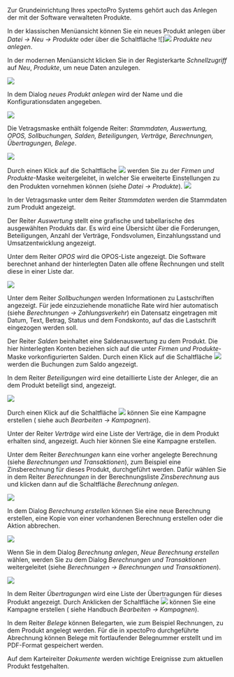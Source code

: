 Zur Grundeinrichtung Ihres xpectoPro Systems gehört auch das Anlegen der mit der Software verwalteten Produkte. 

In der klassischen Menüansicht können Sie ein neues Produkt anlegen über *Datei → Neu → Produkte* oder über die Schaltfläche ![]![](http://xpecto.github.io/docs/img/img_1461405309793.png)  *Produkte neu anlegen*.

In der modernen Menüansicht klicken Sie in der Registerkarte *Schnellzugriff* auf *Neu*, *Produkte*, um neue Daten anzulegen.

![](http://xpecto.github.io/docs/img/img_1461566925342.png)

In dem Dialog *neues Produkt anlegen* wird der Name und die Konfigurationsdaten angegeben.

![](http://xpecto.github.io/docs/img/img_1461405250623.png)

Die Vetragsmaske enthält folgende Reiter: *Stammdaten, Auswertung, OPOS, Sollbuchungen, Salden, Beteiligungen, Verträge, Berechnungen, Übertragungen, Belege*.

![](http://xpecto.github.io/docs/img/img_1461405662900.png)

Durch einen Klick auf die Schaltfläche ![](http://xpecto.github.io/docs/img/img_1461568213135.png) werden Sie zu der *Firmen und Produkte*-Maske weitergeleitet, in welcher Sie erweiterte Einstellungen zu den Produkten vornehmen können (siehe *Datei → Produkte*).
![](http://xpecto.github.io/docs/img/img_1461406046330.png)

In der Vetragsmaske unter dem Reiter *Stammdaten* werden die Stammdaten zum Produkt angezeigt.

Der Reiter *Auswertung* stellt eine grafische und tabellarische des ausgewählten Produkts dar. Es wird eine Übersicht über die Forderungen, Beteiligungen, Anzahl der Verträge, Fondsvolumen, Einzahlungsstand und Umsatzentwicklung angezeigt.

Unter dem Reiter *OPOS* wird die OPOS-Liste angezeigt. Die Software berechnet anhand der hinterlegten Daten alle offene Rechnungen und stellt diese in einer Liste dar.

![](http://xpecto.github.io/docs/img/img_1461568583275.png)
 
Unter dem Reiter *Sollbuchungen* werden Informationen zu Lastschriften angezeigt. Für jede einzuziehende monatliche Rate wird hier automatisch (siehe *Berechnungen → Zahlungsverkehr*) ein Datensatz eingetragen mit Datum, Text, Betrag, Status und dem Fondskonto, auf das die Lastschrift eingezogen werden soll.
 
Der Reiter *Salden* beinhaltet eine Saldenauswertung zu dem Produkt. Die hier hinterlegten Konten beziehen sich auf die unter *Firmen und Produkte*-Maske vorkonfigurierten Salden.
Durch einen Klick auf die Schaltfläche ![](http://xpecto.github.io/docs/img/img_1461570397385.png) werden die Buchungen zum Saldo angezeigt.

In dem Reiter *Beteiligungen* wird eine detaillierte Liste der Anleger, die an dem Produkt beteiligt sind, angezeigt. 

![](http://xpecto.github.io/docs/img/img_1461570695006.png)

Durch einen Klick auf die Schaltfläche ![](http://xpecto.github.io/docs/img/img_1461571103101.png) können Sie eine Kampagne erstellen ( siehe auch *Bearbeiten → Kampagnen*).

Unter der Reiter *Verträge* wird eine Liste der Verträge, die in dem Produkt erhalten sind, angezeigt. Auch hier können Sie eine Kampagne erstellen.
 
Unter dem Reiter *Berechnungen* kann eine vorher angelegte Berechnung (siehe *Berechnungen und Transaktionen*),  zum Beispiel eine Zinsberechnung für dieses Produkt, durchgeführt werden.
Dafür wählen Sie in dem Reiter *Berechnungen* in der Berechnungsliste *Zinsberechnung* aus und klicken dann auf die Schaltfläche *Berechnung anlegen*.

![](http://xpecto.github.io/docs/img/img_1461408021580.png)

In dem Dialog *Berechnung erstellen* können Sie eine neue Berechnung erstellen, eine Kopie von einer vorhandenen Berechnung erstellen oder die Aktion abbrechen.

![](http://xpecto.github.io/docs/img/img_1461572769392.png)


Wenn Sie in dem Dialog *Berechnung anlegen*, *Neue Berechnung erstellen* wählen, werden Sie zu dem Dialog *Berechnungen und Transaktionen* weitergeleitet (siehe *Berechnungen → Berechnungen und Transaktionen*).

![](http://xpecto.github.io/docs/img/img_1461406481399.png)

In dem Reiter *Übertragungen* wird eine Liste der Übertragungen für dieses Produkt angezeigt. 
Durch Anklicken der Schaltfläche ![](http://xpecto.github.io/docs/img/img_1461571103101.png) können Sie eine Kampagne erstellen ( siehe Handbuch *Bearbeiten → Kampagnen*).

In dem Reiter *Belege* können Belegarten, wie zum Beispiel Rechnungen, zu dem Produkt angelegt werden.
Für die in xpectoPro durchgeführte Abrechnung können Belege mit fortlaufender Belegnummer erstellt und im PDF-Format gespeichert werden.

Auf dem Karteireiter *Dokumente* werden wichtige Ereignisse zum aktuellen Produkt festgehalten.   
